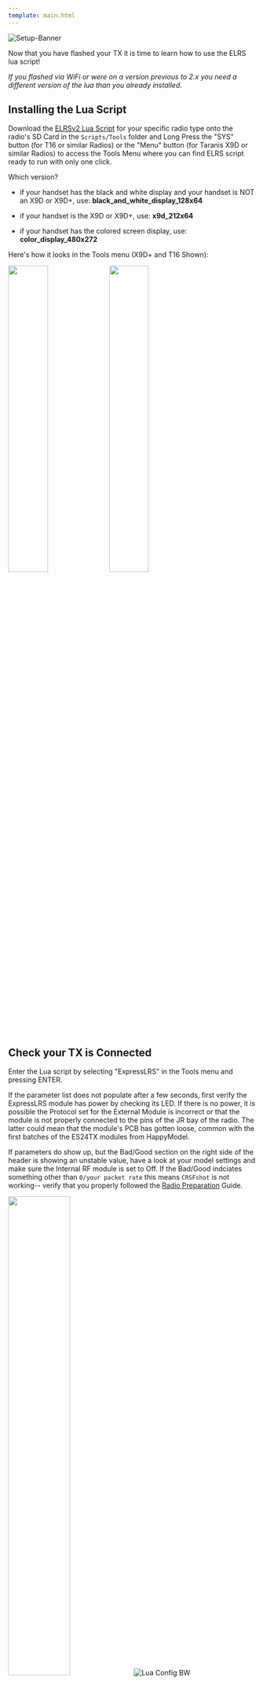 ```yaml
---
template: main.html
---
```


![Setup-Banner](https://github.com/ExpressLRS/ExpressLRS-Hardware/raw/master/img/quick-start.png)

Now that you have flashed your TX it is time to learn how to use the ELRS lua script!

*If you flashed via WiFi or were on a version previous to 2.x you need a different version of the lua than you already installed.*

## Installing the Lua Script

Download the [ELRSv2 Lua Script](https://github.com/ExpressLRS/ExpressLRS/tree/master/src/lua) for your specific radio type onto the radio's SD Card in the `Scripts/Tools` folder and Long Press the "SYS" button (for T16 or similar Radios) or the "Menu" button (for Taranis X9D or similar Radios) to access the Tools Menu where you can find ELRS script ready to run with only one click.

Which version?

* if your handset has the black and white display and your handset is NOT an X9D or X9D+, use: **black_and_white_display_128x64**

* if your handset is the X9D or X9D+, use: **x9d_212x64**

* if your handset has the colored screen display, use: **color_display_480x272**

Here's how it looks in the Tools menu (X9D+ and T16 Shown):

<img src="../../assets/images/lua1.jpg" width ="40%">
<img src="../../assets/images/lua2.jpg" width ="40%">

## Check your TX is Connected

Enter the Lua script by selecting "ExpressLRS" in the Tools menu and pressing ENTER.

If the parameter list does not populate after a few seconds, first verify the ExpressLRS module has power by checking its LED. If there is no power, it is possible the Protocol set for the External Module is incorrect or that the module is not properly connected to the pins of the JR bay of the radio. The latter could mean that the module's PCB has gotten loose, common with the first batches of the ES24TX modules from HappyModel.

If parameters do show up, but the Bad/Good section on the right side of the header is showing an unstable value, have a look at your model settings and make sure the Internal RF module is set to Off. If the Bad/Good indciates something other than `0/your packet rate` this means `CRSFshot` is not working-- verify that you properly followed the [Radio Preparation](./../tx-prep) Guide.

<img src="../../assets/images/lua3.jpg" width = "50%"> ![Lua Config BW](../../assets/images/lua/config-bw.png)

The `simplify-serial-out   0519fd` from the photo above is the git commit hash of the firmware version that the module has. You can reference this hash from [Releases](https://github.com/ExpressLRS/ExpressLRS/releases).

## Understanding and Using the Lua Script
Now, we can explore the complexities of the lua script, and how to interpret each of its many sections. ExpressLRS supports multiple configuration profiles, and the configuration profile is selected by setting the "Receiver" property in handset Model Setup -> External Module -> Receiver (number).

### Packet Rate and Telemetry Ratio
These are shown as `Packet Rate` and `Telem Ratio` in the lua script, which allow you to change your performance parameters. 

* `Packet Rate` sets how fast data packets are sent, higher rates send packets more frequently and have lower latency, but have reduced range. The options for Team2.4 are: `50, 150, 250 & 500` Hz and the options for Team900 are `25, 50, 100 & 200` Hz. The number following the rate in parentheses (e.g. -105dBm for 500Hz) is the Sensitivity Limit for the rate, the lowest RSSI where packets will still be received. See [Signal Health](../../info/signal-health) for more information about the sensitivity limit.

* `Telem Ratio` sets the telemetry ratio, how much of the packet rate is used to send telemetry. The options, in order of increasing telemetry rate, are: `Off, 1:128, 1:64, 1:32, 1:16, 1:8, 1:4, 1:2`. A Telem Ratio of 1:64 means one out of every 64 packets are used for telemetry data. For information on telemetry setup, see [First Flight: Telemetry](./../pre-1stflight/#telemetry) and [Telemetry Bandwidth](../../info/telem-bandwidth/).

### Model Match

Model Match is used to prevent accidentally connecting to multiple recievers at the same time, or using selecting the wrong model in the handset. For more information on configuring this check out [this page](../../software/model-config-match/).

### TX Power
<img src="../../assets/images/lua/pwrrm.jpg" width = "30%"> ![TX Power BW](../../assets/images/lua/power-bw.png)

TX Power is a folder, press ENTER to enter the TX Power settings and use RTN/EXIT to exit the folder.

* `Max Power` sets the maxumum power level your TX will transmit at. Selecting a power level higher or lower than your TX supports will revert to the closest supported level. The options are `10, 25, 50, 100, 250, 500, 1000 & 2000` mW. If Dynamic Power is set to `Off` this is the power level your TX always uses. 

* `Dynamic` enables the Dynamic Power feature. `Off` means that the TX will transmit at Max Power at all times. `On` means the TX will dynamically _lower_ power to save energy when maximum power is not needed. The options `AUX9, AUX10, AUX11, AUX12` indicate that the TX can be changed from max power to dynamic power by changing the position of a switch. where switch HIGH (>1500us) = dynamic power, switch LOW (<1500us) = max power. For more information, [Dynamic Transmit Power](../../software/dynamic-transmit-power) provides a deeper dive on the algorithm and usage.

### VTX Administrator
<img src="../../assets/images/lua/vtxrm.jpg" width = "30%"> ![VTX BW](../../assets/images/lua/vtx-bw.png)

VTX Administrator allows you to change your VTX settings directly from your radio, and have those VTX settings be applied to any receiver you connect to. The VTX settings are sent every time a new connection is acquired, or when `[Send VTX]` is pressed. **VTX Administrator will only send data when disarmed**

* `Band` sets the VTX band, the options are `Off, A, B, E, F, R & L`, the standard analog FPV bands. `Off` means that VTX Administrator will not adjust any VTX settings.

* `Channel` sets the VTX channel, the options are `1, 2, 3, 4, 5, 6, 7 & 8` which are the standard channels in the above bands.

* `Pwr Lvl` sets the VTX power by index, the options are `-, 1, 2, 3, 4, 5, 6, 7, & 8` which are the power levels that your VTX can do. Refer to your VTX table settings on the flight controller for the exact power levels. For example a VTX may have 1 = 25mW, 2 = 100mwW, 3 = 200mW, 4 = 500mW.

* `Pitmode` the options are `On & Off` which allow you to quickly switch into or out of pitmode

* Finally pressing the `[Send VTX]` button sends the configured settings to the receiver and on to the VTX. These settings are also sent every time a connection is established.

### Bind
<img src="../../assets/images/lua/bindrm.jpg" width = "30%"> ![Bind BW](../../assets/images/lua/bind-bw.png)

Pressing the `[Bind]` button activates binding mode for traditional binding. This does nothing for users who have configured a bind phrase and is not needed. For more information check out this page on [binding](./../binding).

### Wifi Update (ESP32 TXes Only)
<img src="../../assets/images/lua/wifirm.jpg" width = "30%"> ![Wifi BW](../../assets/images/lua/wifi-bw.png)

Pressing the `[Wifi Update]` selection activates Wifi Update mode ESP32 TXes. Visit [this page](../../software/updating/wifi-updating) for instructions on how the updating process works. Reboot or change models to exit this mode.

### BLE Joystick (ESP32 TXes Only)
<img src="../../assets/images/lua/blerm.jpg" width = "30%"> ![BLE Joystick BW](../../assets/images/lua/blejoystick-bw.png)

Pressing the `[BLE Joystick]` selection activates BluetoothLE Joystick mode which allows connection to simulators through the bluetooth of your computer. Reboot or change models to exit this mode.